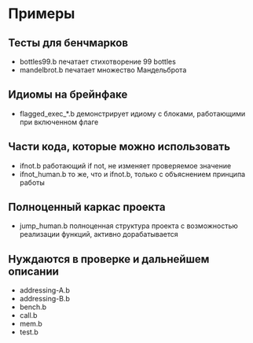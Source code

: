 # Примеры

## Тесты для бенчмарков
- bottles99.b печатает стихотворение 99 bottles
- mandelbrot.b печатает множество Мандельброта

## Идиомы на брейнфаке
- flagged_exec_*.b демонстрирует идиому с блоками, работающими при включенном флаге

## Части кода, которые можно использовать
- ifnot.b работающий if not, не изменяет проверяемое значение
- ifnot_human.b то же, что и ifnot.b, только с объяснением принципа работы

## Полноценный каркас проекта
- jump_human.b полноценная структура проекта с возможностью реализации функций, активно дорабатывается

## Нуждаются в проверке и дальнейшем описании
- addressing-A.b
- addressing-B.b
- bench.b
- call.b
- mem.b
- test.b